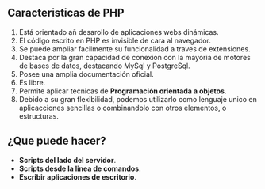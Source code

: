## Caracteristicas de PHP

1. Está orientado añ desarollo de aplicaciones webs dinámicas.
2. El código escrito en PHP es invisible de cara al navegador.
3. Se puede ampliar facilmente su funcionalidad a traves de extensiones.
4. Destaca por la gran capacidad de conexion con la mayoria de motores de bases de datos, destacando MySql y PostgreSql.
5. Posee una amplia documentación oficial.
6. Es libre.
7. Permite aplicar tecnicas de **Programación orientada a objetos**.
8. Debido a su gran flexibilidad, podemos utilizarlo como lenguaje unico en aplicacciones sencillas o combinandolo con otros elementos, o estructuras.

## ¿Que puede hacer?

* **Scripts del lado del servidor**.
* **Scripts desde la linea de comandos**.
* **Escribir aplicaciones de escritorio**.
